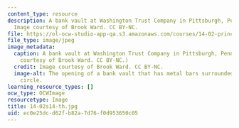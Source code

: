 ```yaml
---
content_type: resource
description: A bank vault at Washington Trust Company in Pittsburgh, Pennsylvania.
  Image courtesy of Brook Ward. CC BY-NC.
file: https://ol-ocw-studio-app-qa.s3.amazonaws.com/courses/14-02-principles-of-macroeconomics-spring-2014/ec0e25dcd62fb82a7d76f0d953650c05_14-02s14-th.jpg
file_type: image/jpeg
image_metadata:
  caption: A bank vault at Washington Trust Company in Pittsburgh, Pennsylvania. (Image
    courtesy of Brook Ward. CC BY-NC.)
  credit: Image courtesy of Brook Ward. CC BY-NC.
  image-alt: The opening of a bank vault that has metal bars surrounded by a metal
    circle.
learning_resource_types: []
ocw_type: OCWImage
resourcetype: Image
title: 14-02s14-th.jpg
uid: ec0e25dc-d62f-b82a-7d76-f0d953650c05
---
```

